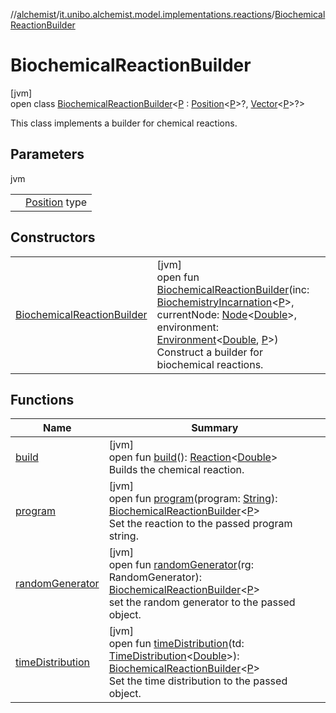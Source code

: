//[alchemist](../../../index.md)/[it.unibo.alchemist.model.implementations.reactions](../index.md)/[BiochemicalReactionBuilder](index.md)

# BiochemicalReactionBuilder

[jvm]\
open class [BiochemicalReactionBuilder](index.md)<[P](index.md) : [Position](../../it.unibo.alchemist.model.interfaces/-position/index.md)<[P](index.md)>?, [Vector](../../it.unibo.alchemist.model.interfaces.geometry/-vector/index.md)<[P](index.md)>?>

This class implements a builder for chemical reactions.

## Parameters

jvm

| | |
|---|---|
| <P> | [Position](../../it.unibo.alchemist.model.interfaces/-position/index.md) type |

## Constructors

| | |
|---|---|
| [BiochemicalReactionBuilder](-biochemical-reaction-builder.md) | [jvm]<br>open fun [BiochemicalReactionBuilder](-biochemical-reaction-builder.md)(inc: [BiochemistryIncarnation](../../it.unibo.alchemist.model/-biochemistry-incarnation/index.md)<[P](index.md)>, currentNode: [Node](../../it.unibo.alchemist.model.interfaces/-node/index.md)<[Double](https://docs.oracle.com/javase/8/docs/api/java/lang/Double.html)>, environment: [Environment](../../it.unibo.alchemist.model.interfaces/-environment/index.md)<[Double](https://docs.oracle.com/javase/8/docs/api/java/lang/Double.html), [P](index.md)>)<br>Construct a builder for biochemical reactions. |

## Functions

| Name | Summary |
|---|---|
| [build](build.md) | [jvm]<br>open fun [build](build.md)(): [Reaction](../../it.unibo.alchemist.model.interfaces/-reaction/index.md)<[Double](https://docs.oracle.com/javase/8/docs/api/java/lang/Double.html)><br>Builds the chemical reaction. |
| [program](program.md) | [jvm]<br>open fun [program](program.md)(program: [String](https://docs.oracle.com/javase/8/docs/api/java/lang/String.html)): [BiochemicalReactionBuilder](index.md)<[P](index.md)><br>Set the reaction to the passed program string. |
| [randomGenerator](random-generator.md) | [jvm]<br>open fun [randomGenerator](random-generator.md)(rg: RandomGenerator): [BiochemicalReactionBuilder](index.md)<[P](index.md)><br>set the random generator to the passed object. |
| [timeDistribution](time-distribution.md) | [jvm]<br>open fun [timeDistribution](time-distribution.md)(td: [TimeDistribution](../../it.unibo.alchemist.model.interfaces/-time-distribution/index.md)<[Double](https://docs.oracle.com/javase/8/docs/api/java/lang/Double.html)>): [BiochemicalReactionBuilder](index.md)<[P](index.md)><br>Set the time distribution to the passed object. |
